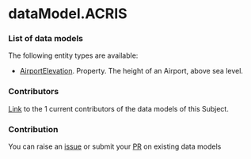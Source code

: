 # dataModel.ACRIS

### List of data models

The following entity types are available:
- [AirportElevation](https://github.com/smart-data-models/dataModel.ACRIS/blob/master/AirportElevation/README.md). Property. The height of an Airport, above sea level.



### Contributors
[Link](https://github.com/smart-data-models/dataModel.ACRIS/blob/master/CONTRIBUTORS.yaml) to the 1 current contributors of the data models of this Subject.


### Contribution
You can raise an [issue](https://github.com/smart-data-models/dataModel.ACRIS/issues) or submit your [PR](https://github.com/smart-data-models/dataModel.ACRIS/pulls) on existing data models
